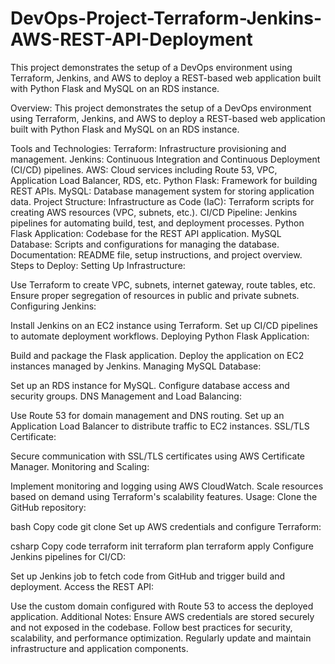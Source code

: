 # DevOps-Project-Terraform-Jenkins-AWS-REST-API-Deployment
This project demonstrates the setup of a DevOps environment using Terraform, Jenkins, and AWS to deploy a REST-based web application built with Python Flask and MySQL on an RDS instance.

Overview:
This project demonstrates the setup of a DevOps environment using Terraform, Jenkins, and AWS to deploy a REST-based web application built with Python Flask and MySQL on an RDS instance.

Tools and Technologies:
Terraform: Infrastructure provisioning and management.
Jenkins: Continuous Integration and Continuous Deployment (CI/CD) pipelines.
AWS: Cloud services including Route 53, VPC, Application Load Balancer, RDS, etc.
Python Flask: Framework for building REST APIs.
MySQL: Database management system for storing application data.
Project Structure:
Infrastructure as Code (IaC):
Terraform scripts for creating AWS resources (VPC, subnets, etc.).
CI/CD Pipeline:
Jenkins pipelines for automating build, test, and deployment processes.
Python Flask Application:
Codebase for the REST API application.
MySQL Database:
Scripts and configurations for managing the database.
Documentation:
README file, setup instructions, and project overview.
Steps to Deploy:
Setting Up Infrastructure:

Use Terraform to create VPC, subnets, internet gateway, route tables, etc.
Ensure proper segregation of resources in public and private subnets.
Configuring Jenkins:

Install Jenkins on an EC2 instance using Terraform.
Set up CI/CD pipelines to automate deployment workflows.
Deploying Python Flask Application:

Build and package the Flask application.
Deploy the application on EC2 instances managed by Jenkins.
Managing MySQL Database:

Set up an RDS instance for MySQL.
Configure database access and security groups.
DNS Management and Load Balancing:

Use Route 53 for domain management and DNS routing.
Set up an Application Load Balancer to distribute traffic to EC2 instances.
SSL/TLS Certificate:

Secure communication with SSL/TLS certificates using AWS Certificate Manager.
Monitoring and Scaling:

Implement monitoring and logging using AWS CloudWatch.
Scale resources based on demand using Terraform's scalability features.
Usage:
Clone the GitHub repository:

bash
Copy code
git clone <repository-url>
Set up AWS credentials and configure Terraform:

csharp
Copy code
terraform init
terraform plan
terraform apply
Configure Jenkins pipelines for CI/CD:

Set up Jenkins job to fetch code from GitHub and trigger build and deployment.
Access the REST API:

Use the custom domain configured with Route 53 to access the deployed application.
Additional Notes:
Ensure AWS credentials are stored securely and not exposed in the codebase.
Follow best practices for security, scalability, and performance optimization.
Regularly update and maintain infrastructure and application components.
